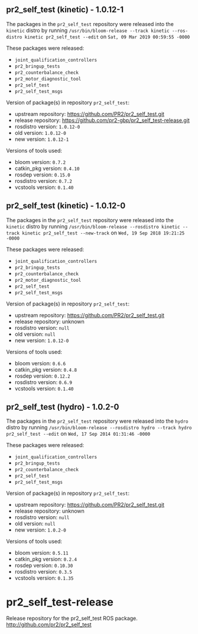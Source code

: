 ## pr2_self_test (kinetic) - 1.0.12-1

The packages in the `pr2_self_test` repository were released into the `kinetic` distro by running `/usr/bin/bloom-release --track kinetic --ros-distro kinetic pr2_self_test --edit` on `Sat, 09 Mar 2019 00:59:55 -0000`

These packages were released:
- `joint_qualification_controllers`
- `pr2_bringup_tests`
- `pr2_counterbalance_check`
- `pr2_motor_diagnostic_tool`
- `pr2_self_test`
- `pr2_self_test_msgs`

Version of package(s) in repository `pr2_self_test`:

- upstream repository: https://github.com/PR2/pr2_self_test.git
- release repository: https://github.com/pr2-gbp/pr2_self_test-release.git
- rosdistro version: `1.0.12-0`
- old version: `1.0.12-0`
- new version: `1.0.12-1`

Versions of tools used:

- bloom version: `0.7.2`
- catkin_pkg version: `0.4.10`
- rosdep version: `0.15.0`
- rosdistro version: `0.7.2`
- vcstools version: `0.1.40`


## pr2_self_test (kinetic) - 1.0.12-0

The packages in the `pr2_self_test` repository were released into the `kinetic` distro by running `/usr/bin/bloom-release --rosdistro kinetic --track kinetic pr2_self_test --new-track` on `Wed, 19 Sep 2018 19:21:25 -0000`

These packages were released:
- `joint_qualification_controllers`
- `pr2_bringup_tests`
- `pr2_counterbalance_check`
- `pr2_motor_diagnostic_tool`
- `pr2_self_test`
- `pr2_self_test_msgs`

Version of package(s) in repository `pr2_self_test`:

- upstream repository: https://github.com/PR2/pr2_self_test.git
- release repository: unknown
- rosdistro version: `null`
- old version: `null`
- new version: `1.0.12-0`

Versions of tools used:

- bloom version: `0.6.6`
- catkin_pkg version: `0.4.8`
- rosdep version: `0.12.2`
- rosdistro version: `0.6.9`
- vcstools version: `0.1.40`


## pr2_self_test (hydro) - 1.0.2-0

The packages in the `pr2_self_test` repository were released into the `hydro` distro by running `/usr/bin/bloom-release --rosdistro hydro --track hydro pr2_self_test --edit` on `Wed, 17 Sep 2014 01:31:46 -0000`

These packages were released:
- `joint_qualification_controllers`
- `pr2_bringup_tests`
- `pr2_counterbalance_check`
- `pr2_self_test`
- `pr2_self_test_msgs`

Version of package(s) in repository `pr2_self_test`:
- upstream repository: https://github.com/PR2/pr2_self_test.git
- release repository: unknown
- rosdistro version: `null`
- old version: `null`
- new version: `1.0.2-0`

Versions of tools used:
- bloom version: `0.5.11`
- catkin_pkg version: `0.2.4`
- rosdep version: `0.10.30`
- rosdistro version: `0.3.5`
- vcstools version: `0.1.35`


pr2_self_test-release
=====================

Release repository for the pr2_self_test ROS package. http://github.com/pr2/pr2_self_test
